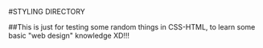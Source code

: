 #STYLING DIRECTORY

##This is just for testing some random things in CSS-HTML, to learn some basic "web design" knowledge XD!!!

